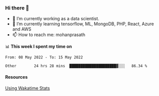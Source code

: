 ### Hi there 👋

- 🔭 I’m currently working as a data scientist.
- 🌱 I’m currently learning tensorflow, ML, MongoDB, PHP, React, Azure and AWS
- 📫 How to reach me: mohanprasath

📊 **This week I spent my time on**
<!--START_SECTION:waka-->

```text
From: 08 May 2022 - To: 15 May 2022

Other        24 hrs 28 mins  █████████████████████▓░░░   86.34 %
```

<!--END_SECTION:waka-->

#### Resources
[Using Wakatime Stats](https://github.com/marketplace/actions/waka-readme)
